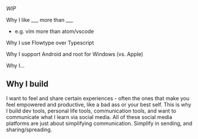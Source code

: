 _WIP_

Why I like ___ more than ___
- e.g. vim more than atom/vscode

Why I use Flowtype over Typescript

Why I support Android and root for Windows (vs. Apple)

Why I...


## Why I build
I want to feel and share certain experiences - often the ones that make you feel empowered and productive, like a bad ass or your best self. This is why I build dev tools, personal life tools, communication tools, and want to communicate what I learn via social media. All of these social media platforms are just about simplifying communication. Simplify in sending, and sharing/spreading.
